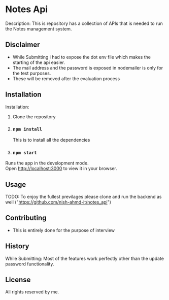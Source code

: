 # Notes Api

Description: This is repository has a collection of APIs that is needed to run the Notes management system.


## Disclaimer

* While Submitting i had to expose the dot env file which makes the starting of the api easier.
* The mail address and the password is exposed in nodemailer is only for the test purposes.
* These will be removed after the evaluation process 


## Installation

Installation: 
1. Clone the repository
2. ### `npm install` 
   This is to install all the dependencies
3. ### `npm start`

Runs the app in the development mode.\
Open [http://localhost:3000](http://localhost:3000) to view it in your browser.

## Usage

TODO: To enjoy the fullest previlages please clone and run the backend as well ("https://github.com/nish-ahmd-it/notes_api")


## Contributing

* This is entirely done for the purpose of interview 

## History

While Submitting: Most of the features work perfectly other than the update password functionality. 


## License

All rights reserved by me.




